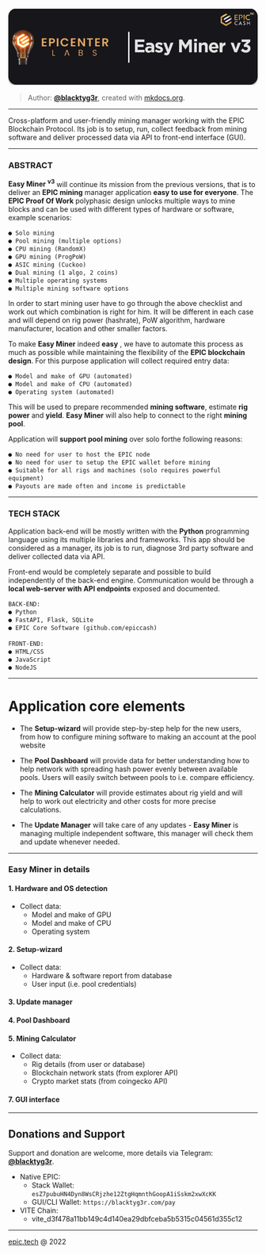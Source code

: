 <p align="center">
  <img src="easyminer-header.png">
</p>

> Author:  [**@blacktyg3r**](https://t.me/blacktyg3r), created with [mkdocs.org](https://www.mkdocs.org).
---


Cross-platform and user-friendly mining manager working with the EPIC Blockchain Protocol. 
Its job is to setup, run, collect feedback from mining software and deliver processed data 
via API to front-end interface (GUI).

---
### ABSTRACT

**Easy Miner <sup>v3</sup>** will continue its mission from the previous versions, that is to deliver an **EPIC mining**
manager application **easy to use for everyone**. The **EPIC Proof Of Work** polyphasic design unlocks
multiple ways to mine blocks and can be used with different types of hardware or software, example
scenarios:

```
● Solo mining
● Pool mining (multiple options)
● CPU mining (RandomX)
● GPU mining (ProgPoW)
● ASIC mining (Cuckoo)
● Dual mining (1 algo, 2 coins)
● Multiple operating systems
● Multiple mining software options
```

In order to start mining user have to go through the above checklist and work out which
combination is right for him. It will be different in each case and will depend on rig power (hashrate),
PoW algorithm, hardware manufacturer, location and other smaller factors.

To make **Easy Miner** indeed **easy** , we have to automate this process as much as possible while
maintaining the flexibility of the **EPIC blockchain design**. For this purpose application will collect
required entry data:

```
● Model and make of GPU (automated)
● Model and make of CPU (automated)
● Operating system (automated)
```

This will be used to prepare recommended **mining software**, estimate **rig power** and **yield**.
**Easy Miner** will also help to connect to the right **mining pool**.

Application will **support pool mining** over solo forthe following reasons:
```
● No need for user to host the EPIC node
● No need for user to setup the EPIC wallet before mining
● Suitable for all rigs and machines (solo requires powerful equipment)
● Payouts are made often and income is predictable
```
---

### TECH STACK

Application back-end will be mostly written with the **Python** programming language using its
multiple libraries and frameworks. This app should be considered as a manager, its job is to run,
diagnose 3rd party software and deliver collected data via API.

Front-end would be completely separate and possible to build independently of the back-end
engine. Communication would be through a **local web-server with API endpoints** exposed and
documented.
```
BACK-END:
● Python
● FastAPI, Flask, SQLite
● EPIC Core Software (github.com/epiccash)

FRONT-END:
● HTML/CSS
● JavaScript
● NodeJS
```
---

# Application core elements
- The **Setup-wizard** will provide step-by-step help for the new users, from how to configure mining
software to making an account at the pool website

- The **Pool Dashboard** will provide data for better understanding how to help network with spreading
hash power evenly between available pools. Users will easily switch between pools to i.e. compare
efficiency.

- The **Mining Calculator** will provide estimates about rig yield and will help to work out electricity and
other costs for more precise calculations.

- The **Update Manager** will take care of any updates - **Easy Miner** is managing multiple independent
software, this manager will check them and update whenever needed.
---

### Easy Miner in details
#### 1. Hardware and OS detection
- Collect data:
    - Model and make of GPU 
    - Model and make of CPU 
    - Operating system

#### 2. Setup-wizard
- Collect data:
    - Hardware & software report from database
    - User input (i.e. pool credentials)

#### 3. Update manager
#### 4. Pool Dashboard
#### 5. Mining Calculator
- Collect data:
    - Rig details (from user or database)
    - Blockchain network stats (from explorer API)
    - Crypto market stats (from coingecko API)
#### 7. GUI interface


---
## Donations and Support
Support and donation are welcome, more details via Telegram: [**@blacktyg3r**](https://t.me/blacktyg3r).

- Native EPIC:
    - Stack Wallet: ```esZ7pubuHN4Dyn8WsCRjzhe12ZtgHqmnthGoopA1iSskm2xwXcKK```
    - GUI/CLI Wallet: ```https://blacktyg3r.com/pay```
- VITE Chain:
    - vite_d3f478a11bb149c4d140ea29dbfceba5b5315c04561d355c12

---
[epic.tech](https://epic.tech) @ 2022

